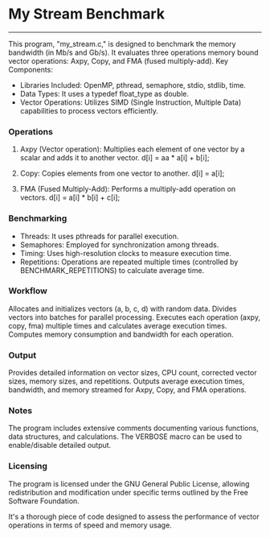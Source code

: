 # My Stream Benchmark
-------------------------

This program, "my_stream.c," is designed to benchmark the memory bandwidth (in Mb/s and Gb/s).
It evaluates three operations memory bound vector operations: Axpy, Copy, and FMA (fused multiply-add).
Key Components:

* Libraries Included: OpenMP, pthread, semaphore, stdio, stdlib, time.
* Data Types: It uses a typedef float_type as double.
* Vector Operations: Utilizes SIMD (Single Instruction, Multiple Data) capabilities to process vectors efficiently.

### Operations

  1. Axpy (Vector operation):
        Multiplies each element of one vector by a scalar and adds it to another vector.
        d[i] = aa * a[i] + b[i];

  2. Copy:
        Copies elements from one vector to another.
        d[i] = a[i];

  3. FMA (Fused Multiply-Add):
        Performs a multiply-add operation on vectors.
        d[i] = a[i] * b[i] + c[i];

### Benchmarking

* Threads: It uses pthreads for parallel execution.
* Semaphores: Employed for synchronization among threads.
* Timing: Uses high-resolution clocks to measure execution time.
* Repetitions: Operations are repeated multiple times (controlled by BENCHMARK_REPETITIONS) to calculate average time.

### Workflow

Allocates and initializes vectors (a, b, c, d) with random data.
Divides vectors into batches for parallel processing.
Executes each operation (axpy, copy, fma) multiple times and calculates average execution times.
Computes memory consumption and bandwidth for each operation.

### Output

Provides detailed information on vector sizes, CPU count, corrected
vector sizes, memory sizes, and repetitions.
Outputs average execution times, bandwidth, and memory streamed for
Axpy, Copy, and FMA operations.

### Notes

The program includes extensive comments documenting various functions, data structures, and calculations.
The VERBOSE macro can be used to enable/disable detailed output.

### Licensing

The program is licensed under the GNU General Public License, allowing redistribution and modification under specific terms outlined by the Free Software Foundation.

It's a thorough piece of code designed to assess the performance of vector operations in terms of speed and memory usage.
